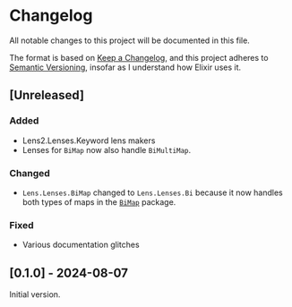 # Changelog

All notable changes to this project will be documented in this file.

The format is based on
[Keep a Changelog](https://keepachangelog.com/en/1.1.0/), and this
project adheres to
[Semantic Versioning](https://semver.org/spec/v2.0.0.html), insofar as
I understand how Elixir uses it.

## [Unreleased]

### Added

- Lens2.Lenses.Keyword lens makers
- Lenses for `BiMap` now also handle `BiMultiMap`.

### Changed
- `Lens.Lenses.BiMap` changed to `Lens.Lenses.Bi` because it now handles both
  types of maps in the [`BiMap`](https://hexdocs.pm/bimap/readme.html) package.

### Fixed

- Various documentation glitches


## [0.1.0] - 2024-08-07

Initial version.

